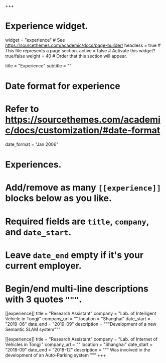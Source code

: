 +++
# Experience widget.
widget = "experience"  # See https://sourcethemes.com/academic/docs/page-builder/
headless = true  # This file represents a page section.
active = false  # Activate this widget? true/false
weight = 40  # Order that this section will appear.

title = "Experience"
subtitle = ""

# Date format for experience
#   Refer to https://sourcethemes.com/academic/docs/customization/#date-format
date_format = "Jan 2006"

# Experiences.
#   Add/remove as many `[[experience]]` blocks below as you like.
#   Required fields are `title`, `company`, and `date_start`.
#   Leave `date_end` empty if it's your current employer.
#   Begin/end multi-line descriptions with 3 quotes `"""`.
[[experience]]
  title = "Research Assistant"
  company = "Lab. of Intelligent Vehicle in Tongji"
  company_url = ""
  location = "Shanghai"
  date_start = "2019-06"
  date_end = "2019-09"
  description = """Development of a new Semantic SLAM system"""

[[experience]]
  title = "Research Assistant"
  company = "Lab. of Internet of Vehicles in Tongji"
  company_url = ""
  location = "Shanghai"
  date_start = "2018-09"
  date_end = "2018-12"
  description = """
  Was involved in the development of an Auto-Parking system
  """
+++
